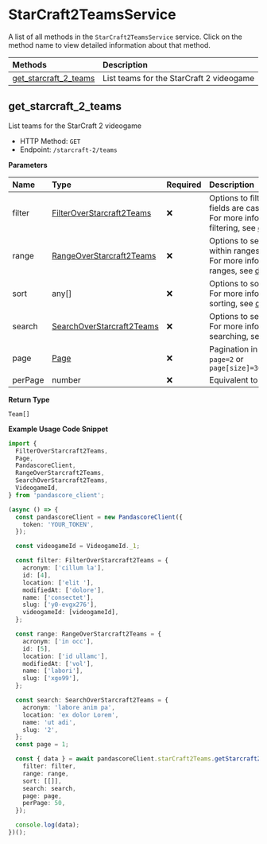 # StarCraft2TeamsService

A list of all methods in the `StarCraft2TeamsService` service. Click on the method name to view detailed information about that method.

| Methods                                         | Description                              |
| :---------------------------------------------- | :--------------------------------------- |
| [get_starcraft_2_teams](#get_starcraft_2_teams) | List teams for the StarCraft 2 videogame |

## get_starcraft_2_teams

List teams for the StarCraft 2 videogame

- HTTP Method: `GET`
- Endpoint: `/starcraft-2/teams`

**Parameters**

| Name    | Type                                                                | Required | Description                                                                                                                                         |
| :------ | :------------------------------------------------------------------ | :------- | :-------------------------------------------------------------------------------------------------------------------------------------------------- |
| filter  | [FilterOverStarcraft2Teams](../models/FilterOverStarcraft2Teams.md) | ❌       | Options to filter results. String fields are case sensitive <br/>For more information on filtering, see [docs](/docs/filtering-and-sorting#filter). |
| range   | [RangeOverStarcraft2Teams](../models/RangeOverStarcraft2Teams.md)   | ❌       | Options to select results within ranges <br/>For more information on ranges, see [docs](/docs/filtering-and-sorting#range).                         |
| sort    | any[]                                                               | ❌       | Options to sort results <br/>For more information on sorting, see [docs](/docs/filtering-and-sorting#sort).                                         |
| search  | [SearchOverStarcraft2Teams](../models/SearchOverStarcraft2Teams.md) | ❌       | Options to search results <br/>For more information on searching, see [docs](/docs/filtering-and-sorting#search).                                   |
| page    | [Page](../models/Page.md)                                           | ❌       | Pagination in the form of `page=2` or `page[size]=30&page[number]=2`                                                                                |
| perPage | number                                                              | ❌       | Equivalent to `page[size]`                                                                                                                          |

**Return Type**

`Team[]`

**Example Usage Code Snippet**

```typescript
import {
  FilterOverStarcraft2Teams,
  Page,
  PandascoreClient,
  RangeOverStarcraft2Teams,
  SearchOverStarcraft2Teams,
  VideogameId,
} from 'pandascore_client';

(async () => {
  const pandascoreClient = new PandascoreClient({
    token: 'YOUR_TOKEN',
  });

  const videogameId = VideogameId._1;

  const filter: FilterOverStarcraft2Teams = {
    acronym: ['cillum la'],
    id: [4],
    location: ['elit '],
    modifiedAt: ['dolore'],
    name: ['consectet'],
    slug: ['y0-evgx276'],
    videogameId: [videogameId],
  };

  const range: RangeOverStarcraft2Teams = {
    acronym: ['in occ'],
    id: [5],
    location: ['id ullamc'],
    modifiedAt: ['vol'],
    name: ['labori'],
    slug: ['xgo99'],
  };

  const search: SearchOverStarcraft2Teams = {
    acronym: 'labore anim pa',
    location: 'ex dolor Lorem',
    name: 'ut adi',
    slug: '2',
  };
  const page = 1;

  const { data } = await pandascoreClient.starCraft2Teams.getStarcraft2Teams({
    filter: filter,
    range: range,
    sort: [[]],
    search: search,
    page: page,
    perPage: 50,
  });

  console.log(data);
})();
```

<!-- This file was generated by liblab | https://liblab.com/ -->
